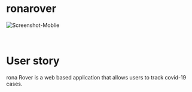 # ronarover
![Screenshot-Moblie](https://user-images.githubusercontent.com/49036883/87897018-07f8e780-ca18-11ea-9f00-4c631c830dec.jpg)

<img scr="assets/img/Screenshot-Web.png">
<img scr="assets/img/Screenshot-Mobile.jpg">

# User story

rona Rover is a web based application that allows users to track covid-19 cases.

